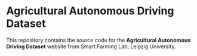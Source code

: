 # Agricultural Autonomous Driving Dataset

This repository contains the source code for the **Agricultural Autonomous Driving Dataset** website from Smart Farming Lab, Leipzig University.

